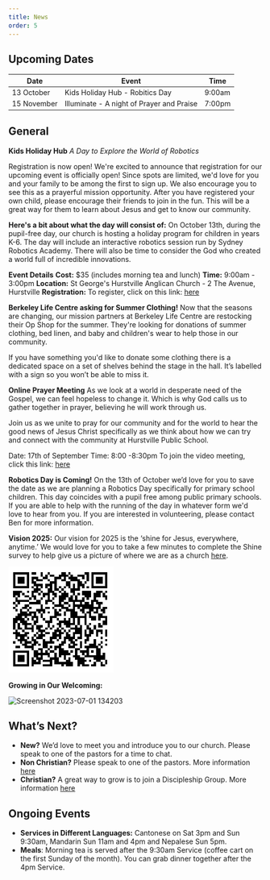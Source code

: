 ```yaml
---
title: News
order: 5
---
```


## Upcoming Dates

| Date | Event | Time |
| ---- | ---- | ---- |
| 13 October | Kids Holiday Hub - Robitics Day | 9:00am |
| 15 November | Illuminate - A night of Prayer and Praise | 7:00pm |

## General
**Kids Holiday Hub**
*A Day to Explore the World of Robotics*

Registration is now open!
We're excited to announce that registration for our upcoming event is officially open! Since spots are limited, we'd love for you and your family to be among the first to sign up. We also encourage you to see this as a prayerful mission opportunity. After you have registered your own child, please encourage their friends to join in the fun. This will be a great way for them to learn about Jesus and get to know our community.

**Here's a bit about what the day will consist of:**
On October 13th, during the pupil-free day, our church is hosting a holiday program for children in years K-6. The day will include an interactive robotics session run by Sydney Robotics Academy. There will also be time to consider the God who created a world full of incredible innovations.

**Event Details**
**Cost:** $35 (includes morning tea and lunch)
**Time:** 9:00am - 3:00pm
**Location:** St George's Hurstville Anglican Church - 2 The Avenue, Hurstville
**Registration:** To register, click on this link: [here](https://www.eventbrite.com/e/kids-holiday-hub-tickets-1704850566939?aff=oddtdtcreator)

**Berkeley Life Centre asking for Summer Clothing!** 
Now that the seasons are changing, our mission partners at Berkeley Life Centre are restocking their Op Shop for the summer. They're looking for donations of summer clothing, bed linen, and baby and children's wear to help those in our community.

If you have something you'd like to donate some clothing there is a dedicated space on a set of shelves behind the stage in the hall. It’s labelled with a sign so you won’t be able to miss it. 

**Online Prayer Meeting**
As we look at a world in desperate need of the Gospel, we can feel hopeless to change it. Which is why God calls us to gather together in prayer, believing he will work through us.

Join us as we unite to pray for our community and for the world to hear the good news of Jesus Christ specifically as we think about how we can try and connect with the community at Hurstville Public School. 

Date: 17th of September
Time: 8:00 -8:30pm 
To join the video meeting, click this link: [here](https://meet.google.com/fmw-qsrd-sxu) 


**Robotics Day is Coming!**
On the 13th of October we’d love for you to save the date as we are planning a Robotics Day specifically for primary school children. This day coincides with a pupil free among public primary schools. 
If you are able to help with the running of the day in whatever form we'd love to hear from you.
If you are interested in volunteering, please contact Ben for more information.



**Vision 2025:**
Our vision for 2025 is the ‘shine for Jesus, everywhere, anytime.’ We would love for you to take a few minutes to complete the Shine survey to help give us a picture of where we are as a church [here](https://docs.google.com/forms/d/e/1FAIpQLSezXaAZ_-lCp9NhPs6MlBz5c127LD8oH5YMn1BdLzrOT2Q8Ug/viewform?usp=dialog).

![Shine Survey QR code](https://raw.githubusercontent.com/stgeorgeshurstville/bulletin/refs/heads/main/images/Notes_250516_091907_fec.jpg)


**Growing in Our Welcoming:**
  
  <img width="236" alt="Screenshot 2023-07-01 134203" src="https://github.com/stgeorgeshurstville/bulletin/assets/119166299/b540ac1c-0ba4-481e-90a5-5464939f7e4c">


## What’s Next?
- **New?** We’d love to meet you and introduce you to our church. Please speak to one of the pastors for a time to chat. 
- **Non Christian?** Please speak to one of the pastors. More information [here](https://stgeorgeshurstville.org.au/lets-talk-about-christianity)
- **Christian?** A great way to grow is to join a Discipleship Group. More information [here](https://stgeorgeshurstville.org.au/discipleship-groups)

## Ongoing Events
- **Services in Different Languages:** Cantonese on Sat 3pm and Sun 9:30am, Mandarin Sun 11am and 4pm and Nepalese Sun 5pm. 
- **Meals**: Morning tea is served after the 9:30am Service (coffee cart on the first Sunday of the month). You can grab dinner together after the 4pm Service.


